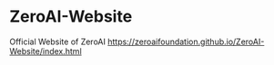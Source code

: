 # ZeroAI-Website
Official Website of ZeroAI
https://zeroaifoundation.github.io/ZeroAI-Website/index.html
